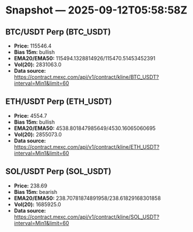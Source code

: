 # Snapshot — 2025-09-12T05:58:58Z

## BTC/USDT Perp (BTC_USDT)
- **Price:** 115546.4
- **Bias 15m:** bullish
- **EMA20/EMA50:** 115494.1328814926/115470.51453452391
- **Vol(20):** 2831063.0
- **Data source:** https://contract.mexc.com/api/v1/contract/kline/BTC_USDT?interval=Min1&limit=60

## ETH/USDT Perp (ETH_USDT)
- **Price:** 4554.7
- **Bias 15m:** bullish
- **EMA20/EMA50:** 4538.801847985649/4530.16065060695
- **Vol(20):** 2855073.0
- **Data source:** https://contract.mexc.com/api/v1/contract/kline/ETH_USDT?interval=Min1&limit=60

## SOL/USDT Perp (SOL_USDT)
- **Price:** 238.69
- **Bias 15m:** bearish
- **EMA20/EMA50:** 238.70781874891958/238.61829168301858
- **Vol(20):** 1685925.0
- **Data source:** https://contract.mexc.com/api/v1/contract/kline/SOL_USDT?interval=Min1&limit=60
